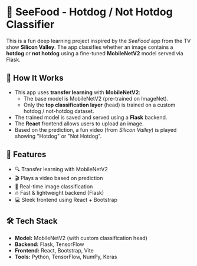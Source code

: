 # 🌭 SeeFood - Hotdog / Not Hotdog Classifier

This is a fun deep learning project inspired by the *SeeFood* app from the TV show **Silicon Valley**. The app classifies whether an image contains a **hotdog** or **not hotdog** using a fine-tuned **MobileNetV2** model served via Flask.

## 🧠 How It Works

- This app uses **transfer learning** with **MobileNetV2**:
  - The base model is MobileNetV2 (pre-trained on ImageNet).
  - Only the **top classification layer** (head) is trained on a custom hotdog / not-hotdog dataset.
- The trained model is saved and served using a **Flask** backend.
- The **React** frontend allows users to upload an image.
- Based on the prediction, a fun video (from *Silicon Valley*) is played showing "Hotdog" or "Not Hotdog".

## 🚀 Features

- 🔍 Transfer learning with MobileNetV2
- 🎬 Plays a video based on prediction
- 🧪 Real-time image classification
- 🔥 Fast & lightweight backend (Flask)
- 💻 Sleek frontend using React + Bootstrap

## 🛠️ Tech Stack

- **Model:** MobileNetV2 (with custom classification head)
- **Backend:** Flask, TensorFlow
- **Frontend:** React, Bootstrap, Vite
- **Tools:** Python, TensorFlow, NumPy, Keras

